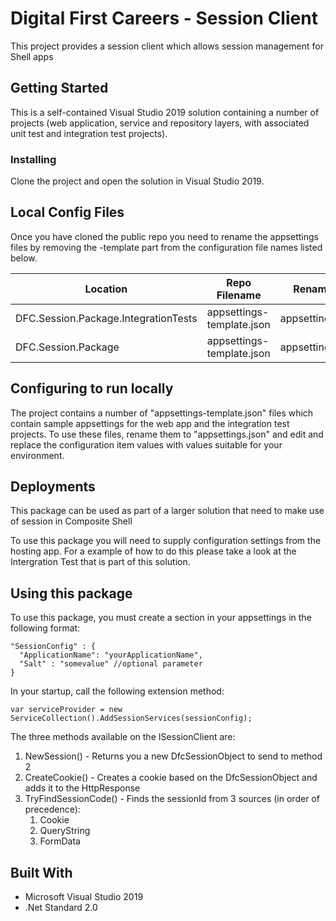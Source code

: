 # Digital First Careers - Session Client

This project provides a session client which allows session management for Shell apps

## Getting Started

This is a self-contained Visual Studio 2019 solution containing a number of projects (web application, service and repository layers, with associated unit test and integration test projects).

### Installing

Clone the project and open the solution in Visual Studio 2019.

## Local Config Files

Once you have cloned the public repo you need to rename the appsettings files by removing the -template part from the configuration file names listed below.

| Location | Repo Filename | Rename to |
|-------|-------|-------|
| DFC.Session.Package.IntegrationTests | appsettings-template.json | appsettings.json |
| DFC.Session.Package | appsettings-template.json | appsettings.json |

## Configuring to run locally

The project contains a number of "appsettings-template.json" files which contain sample appsettings for the web app and the integration test projects. To use these files, rename them to "appsettings.json" and edit and replace the configuration item values with values suitable for your environment.


## Deployments

This package can be used as part of a larger solution that need to make use of session in Composite Shell

To use this package you will need to supply configuration settings from the hosting app.
For a example of how to do this please take a look at the Intergration Test that is part of this solution.


## Using this package
To use this package, you must create a section in your appsettings in the following format:
  ```
  "SessionConfig" : {
    "ApplicationName": "yourApplicationName",
    "Salt" : "somevalue" //optional parameter 
  }
  ```

  In your startup, call the following extension method:

  ```
  var serviceProvider = new ServiceCollection().AddSessionServices(sessionConfig);
  ```

  The three methods available on the ISessionClient are:
  1. NewSession() - Returns you a new DfcSessionObject to send to method 2
  2. CreateCookie() - Creates a cookie based on the DfcSessionObject and adds it to the HttpResponse
  3. TryFindSessionCode() - Finds the sessionId from 3 sources (in order of precedence):
      1. Cookie
      2. QueryString
      3. FormData

## Built With

* Microsoft Visual Studio 2019
* .Net Standard 2.0

